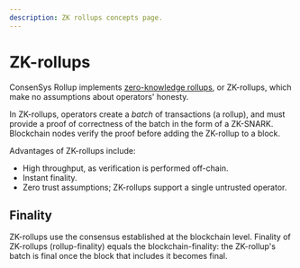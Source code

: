 ```yaml
---
description: ZK rollups concepts page.
---
```


# ZK-rollups

ConsenSys Rollup implements [zero-knowledge rollups](https://ethresear.ch/t/on-chain-scaling-to-potentially-500-tx-sec-through-mass-tx-validation/3477),
or ZK-rollups, which make no assumptions about operators' honesty.

In ZK-rollups, operators create a *batch* of transactions (a rollup), and must provide a proof of correctness of the batch
in the form of a ZK-SNARK.
Blockchain nodes verify the proof before adding the ZK-rollup to a block.

Advantages of ZK-rollups include:

- High throughput, as verification is performed off-chain.
- Instant finality.
- Zero trust assumptions; ZK-rollups support a single untrusted operator.

## Finality

ZK-rollups use the consensus established at the blockchain level.
Finality of ZK-rollups (rollup-finality) equals the blockchain-finality: the ZK-rollup's batch is final once the block
that includes it becomes final.
